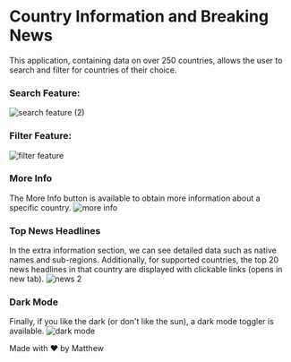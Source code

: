# Country Information and Breaking News

This application, containing data on over 250 countries, allows the user to search and filter for countries of their choice.

### Search Feature:
![search feature (2)](https://github.com/MatthewLi-UW/Countries/assets/112432294/9770750e-0bcc-4547-9a34-696468d97fe3)

### Filter Feature:
![filter feature](https://github.com/MatthewLi-UW/Countries/assets/112432294/29b7eb73-56c1-4bb2-9510-348981d08dc7)

### More Info
The More Info button is available to obtain more information about a specific country.
![more info](https://github.com/MatthewLi-UW/Countries/assets/112432294/de552880-1501-40e9-9cef-352ce6b914a5)

### Top News Headlines
In the extra information section, we can see detailed data such as native names and sub-regions. Additionally, for supported countries, the top 20 news headlines in that country are displayed with clickable links (opens in new tab).
![news 2](https://github.com/MatthewLi-UW/Countries/assets/112432294/343e33ee-a5f1-4640-8403-7e3e2832d71a)

### Dark Mode 
Finally, if you like the dark (or don't like the sun), a dark mode toggler is available.
![dark mode](https://github.com/MatthewLi-UW/Countries/assets/112432294/0e8ed020-42fa-4a28-a465-b285061af520)

Made with ❤️ by Matthew
